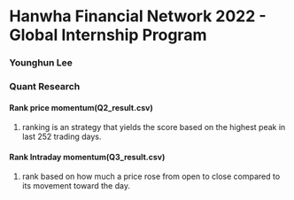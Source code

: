 # Hanwha Financial Network 2022 - Global Internship Program
### Younghun Lee
### Quant Research



#### Rank price momentum(Q2_result.csv) 
1. ranking is an strategy that yields the score based on the highest peak in last 252 trading days.


#### Rank Intraday momentum(Q3_result.csv)
1. rank based on how much a price rose from open to close compared to its movement toward the day.
